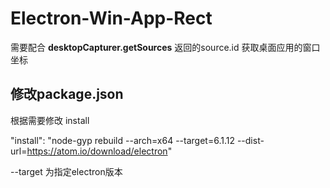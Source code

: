 
# Electron-Win-App-Rect

需要配合 **desktopCapturer.getSources** 返回的source.id 获取桌面应用的窗口坐标

## 修改package.json

根据需要修改 install 

"install": "node-gyp rebuild --arch=x64 --target=6.1.12 --dist-url=https://atom.io/download/electron"

--target 为指定electron版本